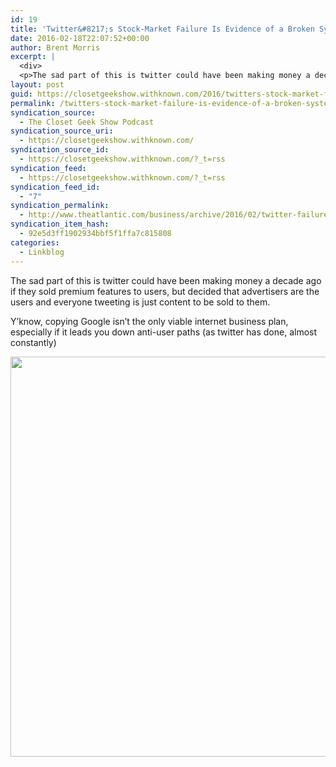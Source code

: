```yaml
---
id: 19
title: 'Twitter&#8217;s Stock-Market Failure Is Evidence of a Broken System, Not Twitter&#8217;s Shortcomings &#8211; The Atlantic'
date: 2016-02-18T22:07:52+00:00
author: Brent Morris
excerpt: |
  <div>
  <p>The sad part of this is twitter could have been making money a decade ago if they sold premium features to users, but decided that advertisers are the users and everyone tweeting is just content to be sold to them.&nbsp;</p><p>Y'know, copying Google isn't the only viable internet business plan, especially if it leads you down anti-user paths (as twitter has done, almost constantly)</p></div>
layout: post
guid: https://closetgeekshow.withknown.com/2016/twitters-stock-market-failure-is-evidence-of-a-broken-system-not
permalink: /twitters-stock-market-failure-is-evidence-of-a-broken-system-not-twitters-shortcomings-the-atlantic/
syndication_source:
  - The Closet Geek Show Podcast
syndication_source_uri:
  - https://closetgeekshow.withknown.com/
syndication_source_id:
  - https://closetgeekshow.withknown.com/?_t=rss
syndication_feed:
  - https://closetgeekshow.withknown.com/?_t=rss
syndication_feed_id:
  - "7"
syndication_permalink:
  - http://www.theatlantic.com/business/archive/2016/02/twitter-failure/463248/?utm_source=SFTwitter
syndication_item_hash:
  - 92e5d3ff1902934bbf5f1ffa7c815808
categories:
  - Linkblog
---
```

<div class="known-bookmark">
  <p>
    The sad part of this is twitter could have been making money a decade ago if they sold premium features to users, but decided that advertisers are the users and everyone tweeting is just content to be sold to them.
  </p>
  
  <p>
    Y&#8217;know, copying Google isn&#8217;t the only viable internet business plan, especially if it leads you down anti-user paths (as twitter has done, almost constantly)
  </p>
  
  <p>
    <img class="alignnone" src="http://i.imgur.com/UoRswON.jpg" alt="" width="960" height="640" />
  </p>
</div>